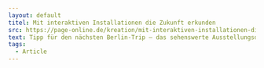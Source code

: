```yaml
---
layout: default
titel: Mit interaktiven Installationen die Zukunft erkunden
src: https://page-online.de/kreation/mit-interaktiven-installationen-die-zukunft-erkunden/
text: Tipp für den nächsten Berlin-Trip – das sehenswerte Ausstellungsdesign von ART+COM fürs Futurium.
tags:
  - Article
---
```

